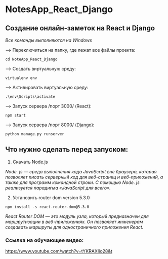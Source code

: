# NotesApp_React_Django
## Создание онлайн-заметок на React и Django
*Все команды выполняются на Windows*

--> Переключиться на папку, где лежат все файлы проекта:
```
cd NoteApp_React_Django
```
--> Создать виртуальную среду:
```
virtualenv env
```
--> Активировать виртуальную среду: 
```
.\env\Scripts\activate
```
--> Запуск сервера /порт 3000/ (React):
```
npm start
```
--> Запуск сервера /порт 8000/ (Django):
```
python manage.py runserver
```
## Что нужно сделать перед запуском:
1. Скачать Node.js

  *Node. js — среда выполнения кода JavaScript вне браузера, которая позволяет писать серверный код для веб-страниц и веб-приложений, а также для программ командной строки. С помощью Node. js реализуется парадигма «JavaScript для всего».*

2. Установить router dom version 5.3.0
```
npm install -s react-router-dom@5.3.0
```

 *React Router DOM — это модуль узла, который предназначен для маршрутизации в веб-приложениях. Он позволяет инженерам создавать маршруты для одностраничного приложения React.*
 
 ### Ссылка на обучающее видео: 
 https://www.youtube.com/watch?v=tYKRAXIio28&t
